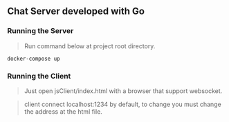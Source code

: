 ## Chat Server developed with Go

### Running the Server
> Run command below at project root directory.
  
	docker-compose up

### Running the Client
> Just open jsClient/index.html with a browser that support websocket.

> client connect localhost:1234 by default, to change you must change the address at the html file.